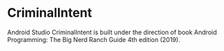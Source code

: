 # CriminalIntent
Android Studio CriminalIntent is built under the direction of book Android Programming: The Big Nerd Ranch Guide 4th edition (2019).
